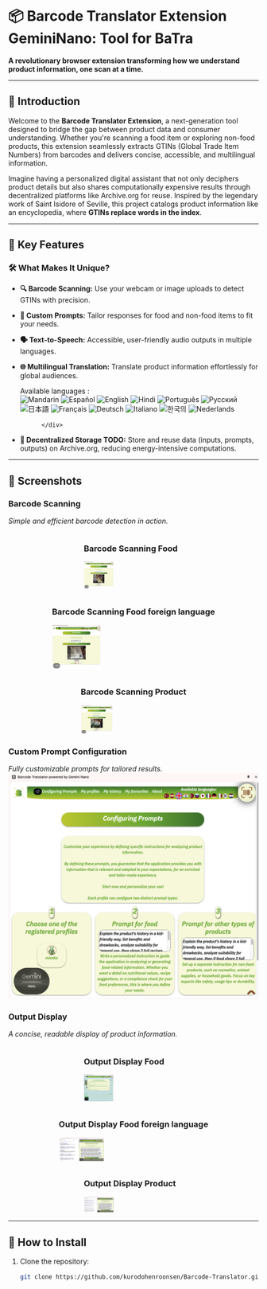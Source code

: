 # 📦 Barcode Translator Extension GeminiNano: Tool for BaTra  
**A revolutionary browser extension transforming how we understand product information, one scan at a time.**  

---

## 🌟 Introduction  

Welcome to the **Barcode Translator Extension**, a next-generation tool designed to bridge the gap between product data and consumer understanding. Whether you're scanning a food item or exploring non-food products, this extension seamlessly extracts GTINs (Global Trade Item Numbers) from barcodes and delivers concise, accessible, and multilingual information.  

Imagine having a personalized digital assistant that not only deciphers product details but also shares computationally expensive results through decentralized platforms like Archive.org for reuse. Inspired by the legendary work of Saint Isidore of Seville, this project catalogs product information like an encyclopedia, where **GTINs replace words in the index**.  

---

## 🎯 Key Features  

### 🛠 **What Makes It Unique?**
- **🔍 Barcode Scanning:** Use your webcam or image uploads to detect GTINs with precision.  
- **📝 Custom Prompts:** Tailor responses for food and non-food items to fit your needs.  
- **🗣️ Text-to-Speech:** Accessible, user-friendly audio outputs in multiple languages.  
- **🌐 Multilingual Translation:** Translate product information effortlessly for global audiences.  
          <div id="languages">
              Available languages : <br>
              <img class="languageFlag" src="sidepanel/batra/img/languages/zh-CNP.svg" id="zh-CNP" alt="Mandarin" style="width:20px">
              <img class="languageFlag" src="sidepanel/batra/img/languages/es-ES.svg" id="es-ES" alt="Español" style="width:20px">
              <img class="languageFlag" src="sidepanel/batra/img/languages/en-US.svg" id="en-US" alt="English" style="width:20px">
              <img class="languageFlag" src="sidepanel/batra/img/languages/hi-IN.svg" id="hi-IN" alt="Hindi" style="width:20px">
              <img class="languageFlag" src="sidepanel/batra/img/languages/pt-BR.svg" id="pt-BR" alt="Português" style="width:20px">
              <img class="languageFlag" src="sidepanel/batra/img/languages/ru-RU.svg" id="ru-RU" alt="Русский" style="width:20px">
              <img class="languageFlag" src="sidepanel/batra/img/languages/ja-JP.svg" id="ja-JP" alt="日本語" style="width:20px">
              <img class="languageFlag" src="sidepanel/batra/img/languages/fr-FR.svg" id="fr-FR" alt="Français" style="width:20px">
              <img class="languageFlag" src="sidepanel/batra/img/languages/de-DE.svg" id="de-DE" alt="Deutsch" style="width:20px">
              <img class="languageFlag" src="sidepanel/batra/img/languages/it-IT.svg" id="it-IT" alt="Italiano" style="width:20px">
              <img class="languageFlag" src="sidepanel/batra/img/languages/ko-KR.svg" id="ko-KR" alt="한국의" style="width:20px">
              <img class="languageFlag" src="sidepanel/batra/img/languages/nl-NL.svg" id="nl-NL" alt="Nederlands" style="width:20px">

            </div>
- **📂 Decentralized Storage TODO:** Store and reuse data (inputs, prompts, outputs) on Archive.org, reducing energy-intensive computations.  

---

## 📸 Screenshots  

### Barcode Scanning  
_Simple and efficient barcode detection in action._  
<div style="display: flex; justify-content: center; gap: 10px; flex-wrap: wrap;">
    <div>
        <h3>Barcode Scanning Food</h3>
        <img src="screenshots/scan_food.png" alt="Barcode Scanning Food Screenshot" style="width: 30%; max-width: 200px;">
    </div>
    <div>
        <h3>Barcode Scanning Food foreign language</h3>
        <img src="screenshots/scan_food_japanese.png" alt="Barcode Scanning Food foreign language Screenshot" style="width: 30%; max-width: 200px;">
    </div>
    <div>
        <h3>Barcode Scanning Product</h3>
        <img src="screenshots/scan_product.png" alt="Barcode Scanning Product Screenshot" style="width: 30%; max-width: 200px;">
    </div>
    
</div>

### Custom Prompt Configuration  
_Fully customizable prompts for tailored results._  
![Custom Prompt Screenshot](screenshots/prompt_config.png) 

### Output Display  
_A concise, readable display of product information._  

<div style="display: flex; justify-content: center; gap: 10px; flex-wrap: wrap;">
    <div>
        <h3>Output Display Food</h3>
        <img src="screenshots/result_food.png" alt="Output Display Food Screenshot" style="width: 30%; max-width: 200px;">
   </div>
    <div>
        <h3>Output Display Food foreign language</h3>
     <img src="screenshots/result_unknown_food_japanese.png" alt="Output Display Food foreign language Screenshot" style="width: 30%; max-width: 200px;">
    </div>
   <div>
        <h3>Output Display Product</h3>
        <img src="screenshots/result_unknown_product.png" alt="Output Display Product Screenshot" style="width: 30%; max-width: 200px;">
    </div>
    
</div>


---

## 🚀 How to Install  

1. Clone the repository:  
   ```bash
   git clone https://github.com/kurodohenroonsen/Barcode-Translator.git
